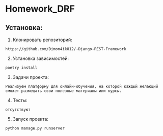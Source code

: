 # Homework_DRF


## Установка:
1. Клонировать репозиторий:

```
https://github.com/Dimon4ik812/-Django-REST-Framework
```

2. Установка зависимостей:

```
poetry install
```

3. Задачи проекта:

```
Реализуем платформу для онлайн-обучения, на которой каждый желающий сможет размещать свои полезные материалы или курсы.
```

4. Тесты:

```
отсутствуют
```

5. Запуск проекта: 

```
python manage.py runserver
```